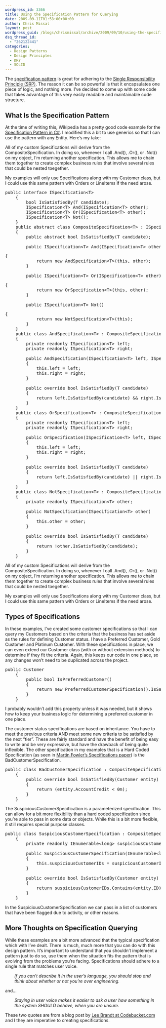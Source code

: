 ```yaml
---
wordpress_id: 3366
title: Using the Specification Pattern for Querying
date: 2009-09-11T01:58:00+00:00
author: Chris Missal
layout: post
wordpress_guid: /blogs/chrismissal/archive/2009/09/10/using-the-specification-pattern-for-querying.aspx
dsq_thread_id:
  - "262122441"
categories:
  - Design Patterns
  - Design Principles
  - DRY
  - SOLID
---
```

The [specification pattern](http://dimecasts.net/Casts/CastDetails/139) is great for adhering to the [Single Responsibility Principle (SRP)](http://en.wikipedia.org/wiki/Single_responsibility_principle). The reason it can be so powerful is that it encapsulates one piece of logic, and nothing more. I&#8217;ve decided to come up with some code that takes advantage of this very easily readable and maintainable code structure.

## **What Is the Specification Pattern**

At the time of writing this, Wikipedia has a pretty good code example for the [Specification Pattern in C#](http://en.wikipedia.org/wiki/Specification_pattern#C.23). I modified this a bit to use generics so that I can use the pattern with any Entity. Here&#8217;s my take:

All of my custom Specifications will derive from the CompositeSpecification. In doing so, whenever I call .And(), .Or(), or .Not() on my object, I&#8217;m returning another specification. This allows me to chain them together to create complex business rules that involve several rules that could be nested toegether.

 <span></span>

My examples will only use Specifications along with my Customer class, but I could use this same pattern with Orders or LineItems if the need arose.

<pre>public interface ISpecification&lt;T&gt;
    {
        bool IsSatisfiedBy(T candidate);
        ISpecification&lt;T&gt; And(ISpecification&lt;T&gt; other);
        ISpecification&lt;T&gt; Or(ISpecification&lt;T&gt; other);
        ISpecification&lt;T&gt; Not();
    }
    public abstract class CompositeSpecification&lt;T&gt; : ISpecification&lt;T&gt;
    {
        public abstract bool IsSatisfiedBy(T candidate);

        public ISpecification&lt;T&gt; And(ISpecification&lt;T&gt; other)</pre>

<pre>{
            return new AndSpecification&lt;T&gt;(this, other);
        }

        public ISpecification&lt;T&gt; Or(ISpecification&lt;T&gt; other)</pre>

<pre>{
            return new OrSpecification&lt;T&gt;(this, other);
        }

        public ISpecification&lt;T&gt; Not()</pre>

<pre>{
            return new NotSpecification&lt;T&gt;(this);
        }
    }
    public class AndSpecification&lt;T&gt; : CompositeSpecification&lt;T&gt;
    {
        private readonly ISpecification&lt;T&gt; left;
        private readonly ISpecification&lt;T&gt; right;

        public AndSpecification(ISpecification&lt;T&gt; left, ISpecification&lt;T&gt; right)
        {
            this.left = left;
            this.right = right;
        }

        public override bool IsSatisfiedBy(T candidate)
        {
            return left.IsSatisfiedBy(candidate) && right.IsSatisfiedBy(candidate);
        }
    }
    public class OrSpecification&lt;T&gt; : CompositeSpecification&lt;T&gt;
    {
        private readonly ISpecification&lt;T&gt; left;
        private readonly ISpecification&lt;T&gt; right;

        public OrSpecification(ISpecification&lt;T&gt; left, ISpecification&lt;T&gt; right)
        {
            this.left = left;
            this.right = right;
        }

        public override bool IsSatisfiedBy(T candidate)
        {
            return left.IsSatisfiedBy(candidate) || right.IsSatisfiedBy(candidate);
        }
    }
    public class NotSpecification&lt;T&gt; : CompositeSpecification&lt;T&gt;
    {
        private readonly ISpecification&lt;T&gt; other;

        public NotSpecification(ISpecification&lt;T&gt; other)
        {
            this.other = other;
        }

        public override bool IsSatisfiedBy(T candidate)
        {
            return !other.IsSatisfiedBy(candidate);
        }
    }<span style="font-size: small"><span>
</span></span></pre>

All of my custom Specifications will derive from the CompositeSpecification. In doing so, whenever I call .And(), .Or(), or .Not() on my object, I&#8217;m returning another specification. This allows me to chain them together to create complex business rules that involve several rules that could be nested toegether.

My examples will only use Specifications along with my Customer class, but I could use this same pattern with Orders or LineItems if the need arose.

## Types of Specifications

In these examples, I&#8217;ve created some customer specifications so that I can query my Customers based on the criteria that the business has set aside as the rules for defining Customer status. I have a Preferred Customer, Gold Customer and Platinum Customer. With these specifications in place, we can even extend our Customer class (with or without extension methods) to determine if they fit the criteria. Again, this keeps our code in one place, so any changes won&#8217;t need to be duplicated across the project.

<pre>public Customer
    {
        public bool IsPreferredCustomer()
        {
            return new PreferredCustomerSpecification().IsSatisfiedBy(this);
        }
    }</pre>

I probably wouldn&#8217;t add this property unless it was needed, but it shows how to keep your business logic for determining a preferred customer in one place.

 <span></span>

The customer status specifications are based on inheritance. You have to meet the previous criteria AND meet some new criteria to be satisfied by the next &#8220;tier&#8221;. These are fairly standard and have the benefit of being easy to write and be very expressive, but have the drawback of being quite inflexible. The other specification in my examples that is a Hard Coded Specification (as seen in [Martin Fowler&#8217;s Specifications paper](http://martinfowler.com/apsupp/spec.pdf)) is the BadCustomerSpecification.

<pre>public class BadCustomerSpecification : CompositeSpecification&lt;Customer&gt;
    {
        public override bool IsSatisfiedBy(Customer entity)
        {
            return (entity.AccountCredit &lt; 0m);
        }
    }</pre>

The SuspiciousCustomerSpecification is a parameterized specification. This can allow for a bit more flexibility than a hard coded specification since you&#8217;re able to pass in some data or objects. While this is a bit more flexible, it still requires special purpose classes.

<pre>public class SuspiciousCustomerSpecification : CompositeSpecification&lt;Customer&gt;
    {
        private readonly IEnumerable&lt;long&gt; suspiciousCustomerIDs;

        public SuspiciousCustomerSpecification(IEnumerable&lt;long&gt; suspiciousCustomerIDs)
        {
            this.suspiciousCustomerIDs = suspiciousCustomerIDs;
        }

        public override bool IsSatisfiedBy(Customer entity)
        {
            return suspiciousCustomerIDs.Contains(entity.ID);
        }
    }</pre>

In the SuspiciousCustomerSpecification we can pass in a list of customers that have been flagged due to activity, or other reasons.

## More Thoughts on Specification Querying

While these examples are a bit more advanced that the typical specification which with I&#8217;ve dealt. There is much, much more that you can do with this design pattern. It&#8217;s important to understand that you shouldn&#8217;t implement a pattern just to do so, use them when the situation fits the pattern that is evolving from the problems you&#8217;re facing. Specifications should adhere to a single rule that matches user voice.

<p style="padding-left: 30px">
  <em>If you can&#8217;t describe it in the user&#8217;s language, you should stop and think about whether or not you&#8217;re over engineering.</em>
</p>

and&#8230;

<p style="padding-left: 30px">
  <em>Staying in user voice makes it easier to ask a user how something in the system SHOULD behave, when you are unsure.</em>
</p>

These two quotes are from a blog post by [Lee Brandt at Codebucket.com](http://codebucket.org/archive/2009/07/06/behavior-driven-development-part-2-of-n-ndash-three-types.aspx) and I they are imperative to creating specifications.